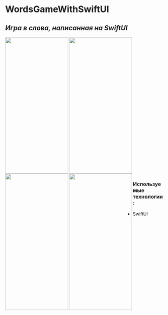 # WordsGameWithSwiftUI

## _Игра в слова, написанная на SwiftUI_  

<p>
<img align="left" width="200" height="433" src="https://user-images.githubusercontent.com/73827426/174485244-2b0da527-8e3d-4dd7-bf50-00d034e1e825.png">
    <img align="center" width="200" height="433" src="https://user-images.githubusercontent.com/73827426/174485248-be514702-31e5-46fe-a96a-0592eb74b7d7.png"> 
    <img align="left" width="200" height="433" src="https://user-images.githubusercontent.com/73827426/174485259-1acc274a-a655-44af-bcba-107108a4d735.png">
    <img align="left" width="200" height="433" src="https://user-images.githubusercontent.com/73827426/174485261-3213b0e6-f68a-44a4-9c59-5c32af7ba48a.png">
</p>



<p>
    
### Используемые технологии:  
  
- SwiftUI
</p>
